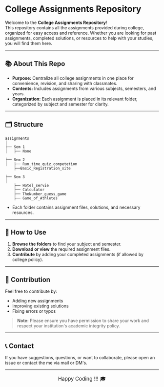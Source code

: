 # College Assignments Repository


Welcome to the **College Assignments Repository**!  
This repository contains all the assignments provided during college, organized for easy access and reference. Whether you are looking for past assignments, completed solutions, or resources to help with your studies, you will find them here.

---

## 📚 About This Repo

- **Purpose:** Centralize all college assignments in one place for convenience, revision, and sharing with classmates.
- **Contents:** Includes assignments from various subjects, semesters, and years.
- **Organization:** Each assignment is placed in its relevant folder, categorized by subject and semester for clarity.

---

## 🗂️ Structure


```
assignments
│
├── Sem 1
│   ├── None

├── Sem 2
│   ├── Run_time_quiz_competetion
    ├──Basic_Registration_site

├── Sem 3
│
    ├── Hotel_servie
    ├── Calculator
    ├── TheNumber_guess_game
    ├── Game_of_Athletes

```

- Each folder contains assignment files, solutions, and necessary resources.

---

## 🚀 How to Use


1. **Browse the folders** to find your subject and semester.
2. **Download or view** the required assignment files.
3. **Contribute** by adding your completed assignments (if allowed by college policy).

<div style="clear: both;"></div>

---

## 🤝 Contribution


Feel free to contribute by:
- Adding new assignments
- Improving existing solutions
- Fixing errors or typos

> **Note:** Please ensure you have permission to share your work and respect your institution's academic integrity policy.

---

## 📞 Contact



If you have suggestions, questions, or want to collaborate, please open an issue or contact the me via mail or DM's.

<div style="clear: both;"></div>

---

<p align="center" style="font-size:1.2em;">Happy Coding !!! 🎓</p>
